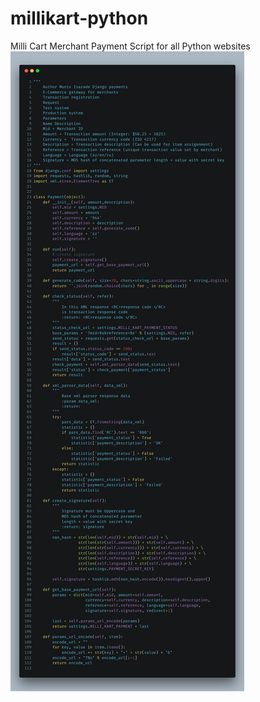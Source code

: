 # millikart-python
Milli Cart Merchant Payment Script for all Python websites
![](https://raw.githubusercontent.com/munisisazade/millikart-python/master/img/payment_script.png)
